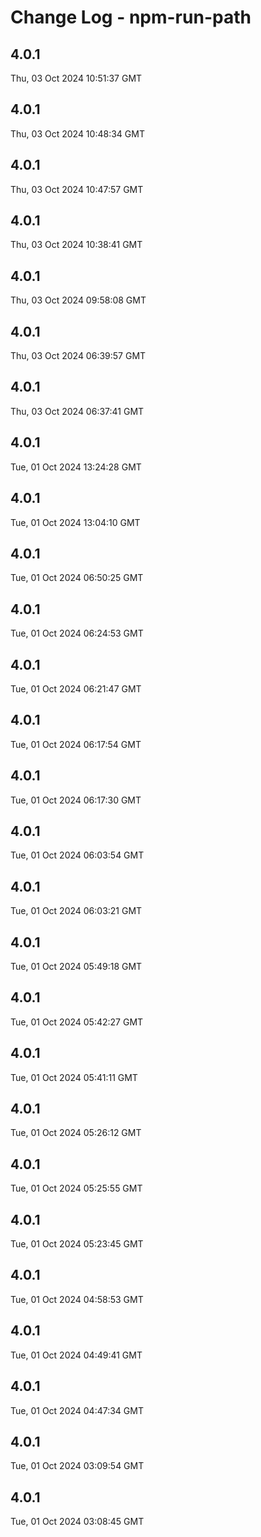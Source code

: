# Change Log - npm-run-path

<!-- This log was last generated on Thu, 03 Oct 2024 10:51:37 GMT and should not be manually modified. -->

<!-- Start content -->

## 4.0.1

Thu, 03 Oct 2024 10:51:37 GMT

## 4.0.1

Thu, 03 Oct 2024 10:48:34 GMT

## 4.0.1

Thu, 03 Oct 2024 10:47:57 GMT

## 4.0.1

Thu, 03 Oct 2024 10:38:41 GMT

## 4.0.1

Thu, 03 Oct 2024 09:58:08 GMT

## 4.0.1

Thu, 03 Oct 2024 06:39:57 GMT

## 4.0.1

Thu, 03 Oct 2024 06:37:41 GMT

## 4.0.1

Tue, 01 Oct 2024 13:24:28 GMT

## 4.0.1

Tue, 01 Oct 2024 13:04:10 GMT

## 4.0.1

Tue, 01 Oct 2024 06:50:25 GMT

## 4.0.1

Tue, 01 Oct 2024 06:24:53 GMT

## 4.0.1

Tue, 01 Oct 2024 06:21:47 GMT

## 4.0.1

Tue, 01 Oct 2024 06:17:54 GMT

## 4.0.1

Tue, 01 Oct 2024 06:17:30 GMT

## 4.0.1

Tue, 01 Oct 2024 06:03:54 GMT

## 4.0.1

Tue, 01 Oct 2024 06:03:21 GMT

## 4.0.1

Tue, 01 Oct 2024 05:49:18 GMT

## 4.0.1

Tue, 01 Oct 2024 05:42:27 GMT

## 4.0.1

Tue, 01 Oct 2024 05:41:11 GMT

## 4.0.1

Tue, 01 Oct 2024 05:26:12 GMT

## 4.0.1

Tue, 01 Oct 2024 05:25:55 GMT

## 4.0.1

Tue, 01 Oct 2024 05:23:45 GMT

## 4.0.1

Tue, 01 Oct 2024 04:58:53 GMT

## 4.0.1

Tue, 01 Oct 2024 04:49:41 GMT

## 4.0.1

Tue, 01 Oct 2024 04:47:34 GMT

## 4.0.1

Tue, 01 Oct 2024 03:09:54 GMT

## 4.0.1

Tue, 01 Oct 2024 03:08:45 GMT
